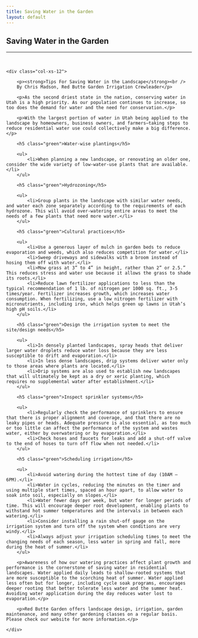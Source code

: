 ```yaml
---
title: Saving Water in the Garden
layout: default
---
```


<h2 class="green text-center">Saving Water in the Garden</h2>
<hr>

<br />

<div class="row-fluid">

	<div class="col-xs-12">
	
		<p><strong>Tips For Saving Water in the Landscape</strong><br />
		By Chris Madson, Red Butte Garden Irrigation Crewleader</p>
		
		<p>As the second driest state in the nation, conserving water in Utah is a high priority. As our population continues to increase, so too does the demand for water and the need for conservation.</p>
		
		<p>With the largest portion of water in Utah being applied to the landscape by homeowners, business owners, and farmers—taking steps to reduce residential water use could collectively make a big difference.</p>
		
		<h5 class="green">Water-wise plantings</h5>
		
		<ul>
			<li>When planning a new landscape, or renovating an older one, consider the wide variety of low-water-use plants that are available.</li>
		</ul>
		
		<h5 class="green">Hydrozoning</h5>
		
		<ul>
			<li>Group plants in the landscape with similar water needs, and water each zone separately according to the requirements of each hydrozone. This will avoid over-watering entire areas to meet the needs of a few plants that need more water.</li>
		</ul>
		
		<h5 class="green">Cultural practices</h5>
		
		<ul>
			<li>Use a generous layer of mulch in garden beds to reduce evaporation and weeds, which also reduces competition for water.</li>
			<li>Sweep driveways and sidewalks with a broom instead of hosing them off with water.</li>
			<li>Mow grass at 3” to 4” in height, rather than 2” or 2.5.” This reduces stress and water use because it allows the grass to shade its roots.</li>
			<li>Reduce lawn fertilizer applications to less than the typical recommendation of 1 lb. of nitrogen per 1000 sq. ft., 3-5 times/year. Fertilizer increases growth, which increases water consumption. When fertilizing, use a low nitrogen fertilizer with micronutrients, including iron, which helps green up lawns in Utah’s high pH soils.</li>
		</ul>
		
		<h5 class="green">Design the irrigation system to meet the site/design needs</h5>
		
		<ul>
			<li>In densely planted landscapes, spray heads that deliver larger water droplets reduce water loss because they are less susceptible to drift and evaporation.</li>
			<li>In less dense landscapes, drip systems deliver water only to those areas where plants are located.</li>
			<li>Drip systems are also used to establish new landscapes that will ultimately be kept as a dry or xeric planting, which requires no supplemental water after establishment.</li>
		</ul>
		
		<h5 class="green">Inspect sprinkler systems</h5>
		
		<ul>
			<li>Regularly check the performance of sprinklers to ensure that there is proper alignment and coverage, and that there are no leaky pipes or heads. Adequate pressure is also essential, as too much or too little can affect the performance of the system and wastes water, either by overwatering or by evaporation.</li>
			<li>Check hoses and faucets for leaks and add a shut-off valve to the end of hoses to turn off flow when not needed.</li>
		</ul>
		
		<h5 class="green">Scheduling irrigation</h5>
		
		<ul>
			<li>Avoid watering during the hottest time of day (10AM – 6PM).</li>
			<li>Water in cycles, reducing the minutes on the timer and using multiple start times, spaced an hour apart, to allow water to soak into soil, especially on slopes.</li>
			<li>Water fewer days per week, but water for longer periods of time. This will encourage deeper root development, enabling plants to withstand hot summer temperatures and the intervals in between each watering.</li>
			<li>Consider installing a rain shut-off gauge on the irrigation system and turn off the system when conditions are very windy.</li>
			<li>Always adjust your irrigation scheduling times to meet the changing needs of each season, less water in spring and fall, more during the heat of summer.</li>
		</ul>
		
		<p>Awareness of how our watering practices affect plant growth and performance is the cornerstone of saving water in residential landscapes. Water applied daily leads to shallow-rooted systems that are more susceptible to the scorching heat of summer. Water applied less often but for longer, including cycle soak programs, encourages deeper rooting that better tolerate less water and the summer heat. Avoiding water application during the day reduces water lost to evaporation.</p>
		
		<p>Red Butte Garden offers landscape design, irrigation, garden maintenance, and many other gardening classes on a regular basis. Please check our website for more information.</p>
	
	</div>
	
</div>